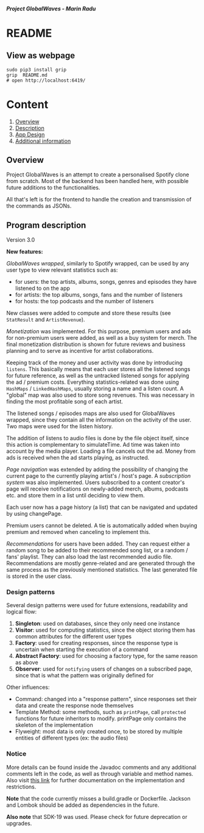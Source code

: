 ##### Project GlobalWaves - Marin Radu

# README

## View as webpage

```
sudo pip3 install grip
grip  README.md
# open http://localhost:6419/
```

# Content

1. [Overview](#overview)
2. [Description](#solution-description)
3. [App Design](#design-patterns)
4. [Additional information](#notice)

## Overview

Project GlobalWaves is an attempt to create a personalised Spotify clone from scratch.
Most of the backend has been handled here, with possible future additions to the functionalities.

All that's left is for the frontend to handle the creation and transmission of the commands as JSONs.

## Program description

Version 3.0

**New features:**

*GlobalWaves wrapped*, similarly to Spotify wrapped, can be used by any user type to view relevant statistics such as:

- for users: the top artists, albums, songs, genres and episodes they have listened to on the app
- for artists: the top albums, songs, fans and the number of listeners
- for hosts: the top podcasts and the number of listeners

New classes were added to compute and store these results (see `StatResult` and `ArtistRevenue`).

*Monetization* was implemented. For this purpose, premium users and ads for non-premium users were added, 
as well as a buy system for merch. The final monetization distribution is shown for future reviews and business 
planning and to serve as incentive for artist collaborations.

Keeping track of the money and user activity was done by introducing `listens`. This basically means that
each user stores all the listened songs for future reference, as well as the untracked listened songs for
applying the ad / premium costs. Everything statistics-related was done using `HashMaps` / `LinkedHashMaps`, 
usually storing a name and a listen count. A "global" map was also used to store song revenues. 
This was necessary in finding the most profitable song of each artist.

The listened songs / episodes maps are also used for GlobalWaves wrapped, since they contain all the information on the
activity of the user. Two maps were used for the listen history.

The addition of listens to audio files is done by the file object itself, since this action is complementary to simulateTime.
Ad time was taken into account by the media player. Loading a file cancels out the ad. Money from ads is received 
when the ad starts playing, as instructed.

*Page navigation* was extended by adding the possibility of changing the current page to the currently playing artist's / host's page.
A *subscription system* was also implemented. Users subscribed to a content creator's page will receive notifications on
newly-added merch, albums, podcasts etc. and store them in a list until deciding to view them.

Each user now has a page history (a list) that can be navigated and updated by using changePage.

Premium users cannot be deleted. A tie is automatically added when buying premium and removed when canceling to implement this.

*Recommendations* for users have been added. They can request either a random song to be added to their recommended song list, or
a random / fans' playlist. They can also load the last recommended audio file. Recommendations are mostly genre-related and are
generated through the same process as the previously mentioned statistics. The last generated file is stored in the user class.

### Design patterns

Several design patterns were used for future extensions, readability and logical flow:

1. **Singleton**: used on databases, since they only need one instance
2. **Visitor**: used for computing statistics, since the object storing them has common attributes for the different
user types
3. **Factory**: used for creating responses, since the response type is uncertain when starting the execution of a command
4. **Abstract Factory**: used for choosing a factory type, for the same reason as above
5. **Observer**: used for `notifying` users of changes on a subscribed page, since that is what the pattern was originally defined for

Other influences:

- Command: changed into a "response pattern", since responses set their data and create the response node themselves
- Template Method: some methods, such as `printPage`, call `protected` functions for future inheritors to modify. printPage only
contains the skeleton of the implementation
- Flyweight: most data is only created once, to be stored by multiple entities of different types (ex: the audio files)

### Notice

More details can be found inside the Javadoc comments and any additional comments left in the code, as well as through variable and method names.
Also visit [this link](https://ocw.cs.pub.ro/courses/poo-ca-cd/teme/proiect/etapa3) for further documentation on the implementation and restrictions.

**Note** that the code currently misses a build.gradle or Dockerfile. Jackson and Lombok should be added as dependencies in the future.

**Also note** that SDK-19 was used. Please check for future deprecation or upgrades.
